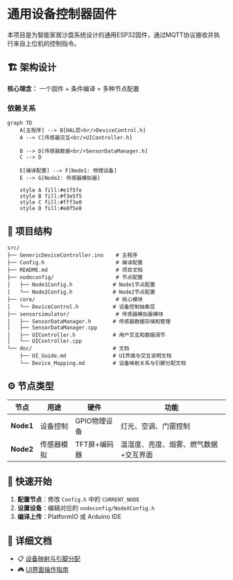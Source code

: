 # 通用设备控制器固件

本项目是为智能家居沙盘系统设计的通用ESP32固件，通过MQTT协议接收并执行来自上位机的控制指令。

## 🏗️ 架构设计

**核心理念：** 一个固件 + 条件编译 = 多种节点配置

### 依赖关系
```mermaid
graph TD
    A[主程序] --> B[HAL层<br/>DeviceControl.h]
    A --> C[传感器交互<br/>UIController.h]
    
    B --> D[传感器数据<br/>SensorDataManager.h]
    C --> D
    
    E[编译配置] --> F[Node1: 物理设备]
    E --> G[Node2: 传感器模拟器]
    
    style A fill:#e1f5fe
    style B fill:#f3e5f5
    style C fill:#fff3e0
    style D fill:#e8f5e8
```

## 📁 项目结构

```
src/
├── GenericDeviceController.ino    # 主程序
├── Config.h                       # 编译配置
├── README.md                      # 项目文档
├── nodeconfig/                    # 节点配置
│   ├── Node1Config.h             # Node1节点配置
│   └── Node2Config.h             # Node2节点配置
├── core/                          # 核心模块
│   └── DeviceControl.h           # 设备控制抽象层
├── sensorsimulator/               # 传感器模拟器模块
│   ├── SensorDataManager.h       # 传感器数据存储和管理
│   ├── SensorDataManager.cpp
│   ├── UIController.h            # 用户交互和数据调节
│   └── UIController.cpp
└── doc/                          # 文档
    ├── UI_Guide.md               # UI界面与交互说明文档
    └── Device_Mapping.md         # 设备映射关系与引脚分配文档
```

## ⚙️ 节点类型

| 节点 | 用途 | 硬件 | 功能 |
|------|------|------|------|
| **Node1** | 设备控制 | GPIO物理设备 | 灯光、空调、门窗控制 |
| **Node2** | 传感器模拟 | TFT屏+编码器 | 温湿度、亮度、烟雾、燃气数据+交互界面 |

## 🚀 快速开始

1. **配置节点**：修改 `Config.h` 中的 `CURRENT_NODE`
2. **设置设备**：编辑对应的 `nodeconfig/NodeXConfig.h`
3. **编译上传**：PlatformIO 或 Arduino IDE

## 📖 详细文档

- 📋 [设备映射与引脚分配](doc/Device_Mapping.md)
- 🎮 [UI界面操作指南](doc/UI_Guide.md)


